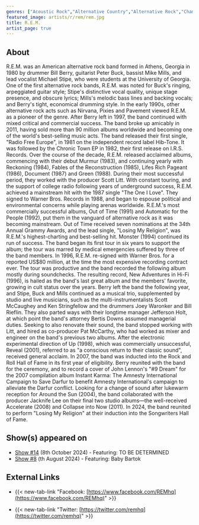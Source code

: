 ```yaml
---
genres: ["Acoustic Rock","Alternative Country","Alternative Rock","Chamber Pop","Electronic Rock","Folk Rock","Glam Rock","Grunge","Pop Rock","Power Pop","Rock","Neo-Psychedelia","Jangle Pop"]
featured_image: artists/r/rem/rem.jpg
title: R.E.M.
artist_page: true
---
```

## About

R.E.M. was an American alternative rock band formed in Athens, Georgia in 1980 by drummer Bill Berry, guitarist Peter Buck, bassist Mike Mills, and lead vocalist Michael Stipe, who were students at the University of Georgia. One of the first alternative rock bands, R.E.M. was noted for Buck's ringing, arpeggiated guitar style; Stipe's distinctive vocal quality, unique stage presence, and obscure lyrics; Mills's melodic bass lines and backing vocals; and Berry's tight, economical drumming style. In the early 1990s, other alternative rock acts such as Nirvana, Pixies and Pavement viewed R.E.M. as a pioneer of the genre. After Berry left in 1997, the band continued with mixed critical and commercial success. The band broke up amicably in 2011, having sold more than 90 million albums worldwide and becoming one of the world's best-selling music acts.
The band released their first single, "Radio Free Europe", in 1981 on the independent record label Hib-Tone. It was followed by the Chronic Town EP in 1982, their first release on I.R.S. Records. Over the course of the decade, R.E.M. released acclaimed albums, commencing with their debut Murmur (1983), and continuing yearly with Reckoning (1984), Fables of the Reconstruction (1985), Lifes Rich Pageant (1986), Document (1987) and Green (1988). During their most successful period, they worked with the producer Scott Litt. With constant touring, and the support of college radio following years of underground success, R.E.M. achieved a mainstream hit with the 1987 single "The One I Love". They signed to Warner Bros. Records in 1988, and began to espouse political and environmental concerns while playing arenas worldwide.
R.E.M.'s most commercially successful albums, Out of Time (1991) and Automatic for the People (1992), put them in the vanguard of alternative rock as it was becoming mainstream. Out of Time received seven nominations at the 34th Annual Grammy Awards, and the lead single, "Losing My Religion", was R.E.M.'s highest-charting and best-selling hit. Monster (1994) continued its run of success. The band began its first tour in six years to support the album; the tour was marred by medical emergencies suffered by three of the band members. In 1996, R.E.M. re-signed with Warner Bros. for a reported US$80 million, at the time the most expensive recording contract ever. The tour was productive and the band recorded the following album mostly during soundchecks. The resulting record, New Adventures in Hi-Fi (1996), is hailed as the band's last great album and the members' favorite, growing in cult status over the years. Berry left the band the following year, and Stipe, Buck and Mills continued as a musical trio, supplemented by studio and live musicians, such as the multi-instrumentalists Scott McCaughey and Ken Stringfellow and the drummers Joey Waronker and Bill Rieflin. They also parted ways with their longtime manager Jefferson Holt, at which point the band's attorney Bertis Downs assumed managerial duties. Seeking to also renovate their sound, the band stopped working with Litt, and hired as co-producer Pat McCarthy, who had worked as mixer and engineer on the band's previous two albums.
After the electronic experimental direction of Up (1998), which was commercially unsuccessful, Reveal (2001), referred to as "a conscious return to their classic sound", received general acclaim. In 2007, the band was inducted into the Rock and Roll Hall of Fame in its first year of eligibility. Berry reunited with the band for the ceremony, and to record a cover of John Lennon's "#9 Dream" for the 2007 compilation album Instant Karma: The Amnesty International Campaign to Save Darfur to benefit Amnesty International's campaign to alleviate the Darfur conflict. Looking for a change of sound after lukewarm reception for Around the Sun (2004), the band collaborated with the producer Jacknife Lee on their final two studio albums—the well-received Accelerate (2008) and Collapse into Now (2011). In 2024, the band reunited to perform "Losing My Religion" at their induction into the Songwriters Hall of Fame.

## Show(s) appeared on

- [Show #14](/shows/featuring-to-be-determined/) (8th October 2024) - Featuring: TO BE DETERMINED
- [Show #8](/shows/featuring-baby-bartok/) (th August 2024) - Featuring: Baby Bartok

## External Links

- {{< new-tab-link "Facebook: [https://www.facebook.com/REMhq](https://www.facebook.com/REMhq)" >}}


- {{< new-tab-link "Twitter: [https://twitter.com/remhq](https://twitter.com/remhq)" >}}


